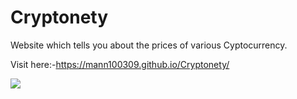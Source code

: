 # Cryptonety
Website which tells you about the prices of various Cyptocurrency.

Visit here:-https://mann100309.github.io/Cryptonety/


<img width="auto" height="auto" src="https://user-images.githubusercontent.com/100406709/218244214-a6fb03ca-1ae0-46ba-abb7-1cc4300f2045.png">

